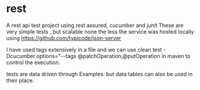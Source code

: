# rest
A rest api test project using rest assured, cucumber and junit
These are very simple tests , but scalable none the less
the service was hosted locally using 
https://github.com/typicode/json-server

I have used tags extensively in a file and we can use 
clean test -Dcucumber.options="--tags @patchOperation,@putOperation in maven to control the execution.

tests are data driven through Examples: 
but data tables can also be used in their place.
